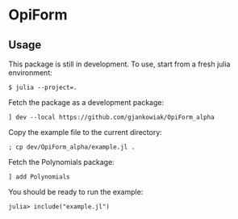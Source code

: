 # OpiForm

## Usage

This package is still in development. To use, start from a fresh julia environment:

    $ julia --project=.

Fetch the package as a development package:

    ] dev --local https://github.com/gjankowiak/OpiForm_alpha

Copy the example file to the current directory:

    ; cp dev/OpiForm_alpha/example.jl .

Fetch the Polynomials package:

    ] add Polynomials

You should be ready to run the example:

    julia> include("example.jl")
